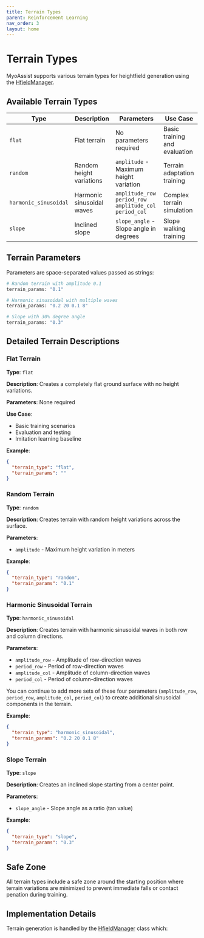 ```yaml
---
title: Terrain Types
parent: Reinforcement Learning
nav_order: 3
layout: home
---
```


# Terrain Types

MyoAssist supports various terrain types for heightfield generation using the [HfieldManager](/myoassist_utils/hfield_manager.py).

## Available Terrain Types

| Type | Description | Parameters | Use Case |
|------|-------------|------------|----------|
| `flat` | Flat terrain | No parameters required | Basic training and evaluation |
| `random` | Random height variations | `amplitude` - Maximum height variation | Terrain adaptation training |
| `harmonic_sinusoidal` | Harmonic sinusoidal waves | `amplitude_row period_row amplitude_col period_col` | Complex terrain simulation |
| `slope` | Inclined slope | `slope_angle` - Slope angle in degrees | Slope walking training |


## Terrain Parameters

Parameters are space-separated values passed as strings:

```bash
# Random terrain with amplitude 0.1
terrain_params: "0.1"

# Harmonic sinusoidal with multiple waves
terrain_params: "0.2 20 0.1 8"

# Slope with 30% degree angle
terrain_params: "0.3"
```

## Detailed Terrain Descriptions

### Flat Terrain

**Type**: `flat`

**Description**: Creates a completely flat ground surface with no height variations.

**Parameters**: None required

**Use Case**: 
- Basic training scenarios
- Evaluation and testing
- Imitation learning baseline

**Example**:
```json
{
  "terrain_type": "flat",
  "terrain_params": ""
}
```

### Random Terrain

**Type**: `random`

**Description**: Creates terrain with random height variations across the surface.

**Parameters**: 
- `amplitude` - Maximum height variation in meters

**Example**:
```json
{
  "terrain_type": "random",
  "terrain_params": "0.1"
}
```

### Harmonic Sinusoidal Terrain

**Type**: `harmonic_sinusoidal`

**Description**: Creates terrain with harmonic sinusoidal waves in both row and column directions.

**Parameters**: 
- `amplitude_row` - Amplitude of row-direction waves
- `period_row` - Period of row-direction waves
- `amplitude_col` - Amplitude of column-direction waves  
- `period_col` - Period of column-direction waves

You can continue to add more sets of these four parameters (`amplitude_row`, `period_row`, `amplitude_col`, `period_col`) to create additional sinusoidal components in the terrain.

**Example**:
```json
{
  "terrain_type": "harmonic_sinusoidal",
  "terrain_params": "0.2 20 0.1 8"
}
```

### Slope Terrain

**Type**: `slope`

**Description**: Creates an inclined slope starting from a center point.

**Parameters**:
- `slope_angle` - Slope angle as a ratio (tan value)

**Example**:
```json
{
  "terrain_type": "slope",
  "terrain_params": "0.3"
}
```

## Safe Zone

All terrain types include a safe zone around the starting position where terrain variations are minimized to prevent immediate falls or contact penation during training.


## Implementation Details


Terrain generation is handled by the [HfieldManager](/myoassist_utils/hfield_manager.py) class which:

